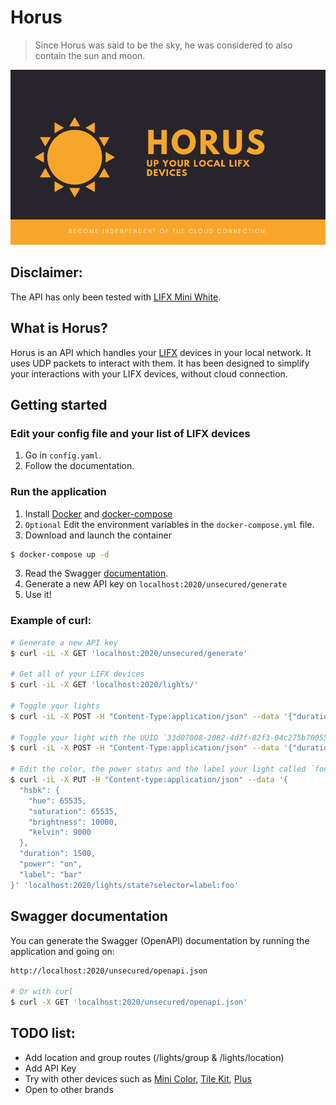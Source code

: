 # Horus
> Since Horus was said to be the sky, he was considered to also contain the sun and moon.

![horus illustration](.github/Horus.png "Horus Illustration")

## Disclaimer:
The API has only been tested with [LIFX Mini White](https://www.lifx.com/products/lifx-mini-white-e26).

## What is Horus?
Horus is an API which handles your [LIFX](https://www.lifx.com/) devices in your local network. It uses UDP packets to interact with them. It has been designed to simplify your interactions with your LIFX devices, without cloud connection.

## Getting started
### Edit your config file and your list of LIFX devices
1. Go in `config.yaml`.
2. Follow the documentation.

### Run the application
1. Install [Docker](https://docs.docker.com/install/) and [docker-compose](https://docs.docker.com/compose/install/)
2. `Optional` Edit the environment variables in the `docker-compose.yml` file.
3. Download and launch the container
```sh
$ docker-compose up -d
```
3. Read the Swagger [documentation](https://app.swaggerhub.com/apis-docs/fberrez/Horus/0.0.2).
4. Generate a new API key on `localhost:2020/unsecured/generate`
3. Use it!

### Example of curl:
```sh
# Generate a new API key
$ curl -iL -X GET 'localhost:2020/unsecured/generate'

# Get all of your LIFX devices
$ curl -iL -X GET 'localhost:2020/lights/'

# Toggle your lights
$ curl -iL -X POST -H "Content-Type:application/json" --data '{"duration":1500}' 'localhost:2020/lights/toggle?selector=all'

# Toggle your light with the UUID `33d07008-2082-4d7f-82f3-04c275b70055`
$ curl -iL -X POST -H "Content-Type:application/json" --data '{"duration":1500}' 'localhost:2020/lights/toggle?selector=uuid:33d07008-2082-4d7f-82f3-04c275b70055'

# Edit the color, the power status and the label your light called `foo`
$ curl -iL -X PUT -H "Content-type:application/json" --data '{
  "hsbk": {
    "hue": 65535,
    "saturation": 65535,
    "brightness": 10000,
    "kelvin": 9000
  },
  "duration": 1500,
  "power": "on",
  "label": "bar"
}' 'localhost:2020/lights/state?selector=label:foo'
```

## Swagger documentation
You can generate the Swagger (OpenAPI) documentation by running the application and going on:
```sh
http://localhost:2020/unsecured/openapi.json

# Or with curl
$ curl -X GET 'localhost:2020/unsecured/openapi.json'
```

## TODO list:
- Add location and group routes (/lights/group & /lights/location)
- Add API Key
- Try with other devices such as [Mini Color](https://www.lifx.com/collections/featured-products/products/lifx-mini-color-e26), [Tile Kit](https://www.lifx.com/collections/featured-products/products/lifx-tile), [Plus](https://www.lifx.com/collections/featured-products/products/lifx-plus-e26)
- Open to other brands
